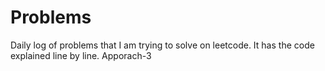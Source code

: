 # Problems

Daily log of problems that I am trying to solve on leetcode. It has the code explained line by line. Apporach-3
